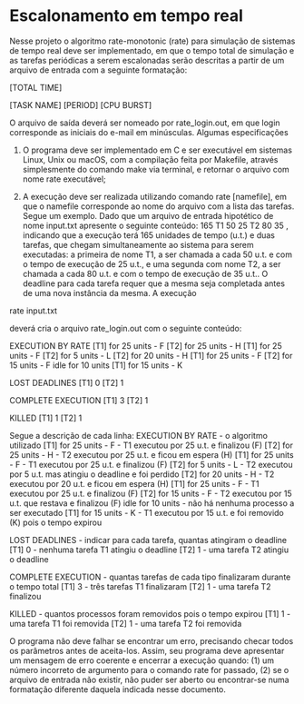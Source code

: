 # Escalonamento em tempo real

Nesse projeto o algoritmo rate-monotonic (rate) para simulação de sistemas de tempo real deve ser implementado, em que o tempo total de simulação e as tarefas periódicas a serem escalonadas serão descritas a partir de um arquivo de entrada com a seguinte formatação:

[TOTAL TIME]

[TASK NAME] [PERIOD] [CPU BURST]

O arquivo de saída deverá ser nomeado por rate_login.out, em que login corresponde as iniciais do e-mail em minúsculas. Algumas especificações

1. O programa deve ser implementado em C e ser executável em sistemas Linux, Unix ou macOS, com a compilação feita por Makefile, através simplesmente do comando make via terminal, e retornar o arquivo com nome rate executável;

2. A execução deve ser realizada utilizando comando rate [namefile], em que o namefile corresponde ao nome do arquivo com a lista das tarefas.
Segue um exemplo.
Dado que um arquivo de entrada hipotético de nome input.txt apresente o seguinte conteúdo:
165
T1 50 25
T2 80 35
, indicando que a execução terá 165 unidades de tempo (u.t.) e duas tarefas, que chegam simultaneamente ao sistema para serem executadas: a primeira de nome T1, a ser chamada a cada 50 u.t. e com o tempo de execução de 25 u.t., e uma segunda com nome T2, a ser chamada a cada 80 u.t. e com o tempo de execução de 35 u.t.. O deadline para cada tarefa requer que a mesma seja completada antes de uma nova instância da mesma. A execução

rate input.txt

deverá cria o arquivo rate_login.out com o seguinte conteúdo:

EXECUTION BY RATE
[T1] for 25 units - F
[T2] for 25 units - H
[T1] for 25 units - F
[T2] for 5 units - L
[T2] for 20 units - H
[T1] for 25 units - F
[T2] for 15 units - F
idle for 10 units
[T1] for 15 units - K

LOST DEADLINES
[T1] 0
[T2] 1

COMPLETE EXECUTION
[T1] 3
[T2] 1

KILLED
[T1] 1
[T2] 1

Segue a descrição de cada linha:
EXECUTION BY RATE - o algoritmo utilizado
[T1] for 25 units - F - T1 executou por 25 u.t. e finalizou (F)
[T2] for 25 units - H - T2 executou por 25 u.t. e ficou em espera (H)
[T1] for 25 units - F - T1 executou por 25 u.t. e finalizou (F)
[T2] for 5 units - L - T2 executou por 5 u.t. mas atingiu o deadline e foi perdido
[T2] for 20 units - H - T2 executou por 20 u.t. e ficou em espera (H)
[T1] for 25 units - F - T1 executou por 25 u.t. e finalizou (F)
[T2] for 15 units - F - T2 executou por 15 u.t. que restava e finalizou (F)
idle for 10 units - não há nenhuma processo a ser executado
[T1] for 15 units - K - T1 executou por 15 u.t. e foi removido (K) pois o tempo expirou

LOST DEADLINES - indicar para cada tarefa, quantas atingiram o deadline
[T1] 0 - nenhuma tarefa T1 atingiu o deadline
[T2] 1 - uma tarefa T2 atingiu o deadline

COMPLETE EXECUTION - quantas tarefas de cada tipo finalizaram durante o tempo total
[T1] 3 - três tarefas T1 finalizaram
[T2] 1 - uma tarefa T2 finalizou

KILLED - quantos processos foram removidos pois o tempo expirou
[T1] 1 - uma tarefa T1 foi removida
[T2] 1 - uma tarefa T2 foi removida

O programa não deve falhar se encontrar um erro, precisando checar todos os parâmetros antes
de aceita-los. Assim, seu programa deve apresentar um mensagem de erro coerente e encerrar
a execução quando: (1) um número incorreto de argumento para o comando rate for passado,
(2) se o arquivo de entrada não existir, não puder ser aberto ou encontrar-se numa formatação
diferente daquela indicada nesse documento.